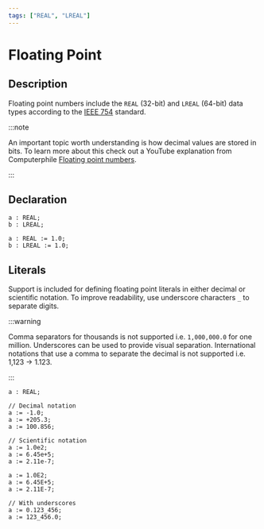 ```yaml
---
tags: ["REAL", "LREAL"]
---
```


# Floating Point

## Description

Floating point numbers include the `REAL` (32-bit) and `LREAL` (64-bit) data types according to the [IEEE 754](https://en.wikipedia.org/wiki/IEEE_754) standard.

:::note

An important topic worth understanding is how decimal values are stored in bits. To learn more about this check out a YouTube explanation from Computerphile [Floating point numbers](https://youtu.be/PZRI1IfStY0?si=7gsN-KSsvA5-Pak7).

:::

## Declaration

```iecst
a : REAL;
b : LREAL;

a : REAL := 1.0;
b : LREAL := 1.0;
```

## Literals

Support is included for defining floating point literals in either decimal or scientific notation. To improve readability, use underscore characters `_` to separate digits.

:::warning

Comma separators for thousands is not supported i.e. `1,000,000.0` for one million. Underscores can be used to provide visual separation. International notations that use a comma to separate the decimal is not supported i.e. 1,123 → 1.123.

:::

```iecst
a : REAL;

// Decimal notation
a := -1.0;
a := +205.3;
a := 100.856;

// Scientific notation
a := 1.0e2;
a := 6.45e+5;
a := 2.11e-7;

a := 1.0E2;
a := 6.45E+5;
a := 2.11E-7;

// With underscores
a := 0.123_456;
a := 123_456.0;

```
